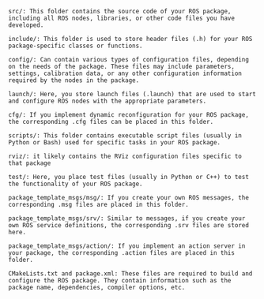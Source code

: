     src/: This folder contains the source code of your ROS package, including all ROS nodes, libraries, or other code files you have developed.

    include/: This folder is used to store header files (.h) for your ROS package-specific classes or functions.

    config/: Can contain various types of configuration files, depending on the needs of the package. These files may include parameters, settings, calibration data, or any other configuration information required by the nodes in the package.

    launch/: Here, you store launch files (.launch) that are used to start and configure ROS nodes with the appropriate parameters.

    cfg/: If you implement dynamic reconfiguration for your ROS package, the corresponding .cfg files can be placed in this folder.

    scripts/: This folder contains executable script files (usually in Python or Bash) used for specific tasks in your ROS package.

    rviz/: it likely contains the RViz configuration files specific to that package

    test/: Here, you place test files (usually in Python or C++) to test the functionality of your ROS package.

    package_template_msgs/msg/: If you create your own ROS messages, the corresponding .msg files are placed in this folder.

    package_template_msgs/srv/: Similar to messages, if you create your own ROS service definitions, the corresponding .srv files are stored here.

    package_template_msgs/action/: If you implement an action server in your package, the corresponding .action files are placed in this folder.

    CMakeLists.txt and package.xml: These files are required to build and configure the ROS package. They contain information such as the package name, dependencies, compiler options, etc.